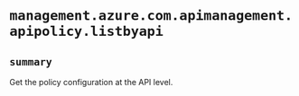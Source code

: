 # `management.azure.com.apimanagement.apipolicy.listbyapi`

## `summary`
Get the policy configuration at the API level.


